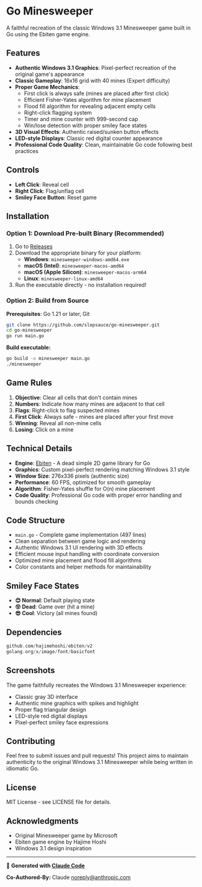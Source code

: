 # Go Minesweeper

A faithful recreation of the classic Windows 3.1 Minesweeper game built in Go using the Ebiten game engine.

## Features

- **Authentic Windows 3.1 Graphics**: Pixel-perfect recreation of the original game's appearance
- **Classic Gameplay**: 16x16 grid with 40 mines (Expert difficulty)
- **Proper Game Mechanics**:
  - First click is always safe (mines are placed after first click)
  - Efficient Fisher-Yates algorithm for mine placement
  - Flood fill algorithm for revealing adjacent empty cells
  - Right-click flagging system
  - Timer and mine counter with 999-second cap
  - Win/lose detection with proper smiley face states
- **3D Visual Effects**: Authentic raised/sunken button effects
- **LED-style Displays**: Classic red digital counter appearance
- **Professional Code Quality**: Clean, maintainable Go code following best practices

## Controls

- **Left Click**: Reveal cell
- **Right Click**: Flag/unflag cell
- **Smiley Face Button**: Reset game

## Installation

### Option 1: Download Pre-built Binary (Recommended)

1. Go to [Releases](https://github.com/slopsauce/go-minesweeper/releases)
2. Download the appropriate binary for your platform:
   - **Windows**: `minesweeper-windows-amd64.exe`
   - **macOS (Intel)**: `minesweeper-macos-amd64`
   - **macOS (Apple Silicon)**: `minesweeper-macos-arm64`
   - **Linux**: `minesweeper-linux-amd64`
3. Run the executable directly - no installation required!

### Option 2: Build from Source

**Prerequisites**: Go 1.21 or later, Git

```bash
git clone https://github.com/slopsauce/go-minesweeper.git
cd go-minesweeper
go run main.go
```

**Build executable:**
```bash
go build -o minesweeper main.go
./minesweeper
```

## Game Rules

1. **Objective**: Clear all cells that don't contain mines
2. **Numbers**: Indicate how many mines are adjacent to that cell
3. **Flags**: Right-click to flag suspected mines
4. **First Click**: Always safe - mines are placed after your first move
5. **Winning**: Reveal all non-mine cells
6. **Losing**: Click on a mine

## Technical Details

- **Engine**: [Ebiten](https://ebiten.org/) - A dead simple 2D game library for Go
- **Graphics**: Custom pixel-perfect rendering matching Windows 3.1 style
- **Window Size**: 276x336 pixels (authentic size)
- **Performance**: 60 FPS, optimized for smooth gameplay
- **Algorithm**: Fisher-Yates shuffle for O(n) mine placement
- **Code Quality**: Professional Go code with proper error handling and bounds checking

## Code Structure

- `main.go` - Complete game implementation (497 lines)
- Clean separation between game logic and rendering
- Authentic Windows 3.1 UI rendering with 3D effects
- Efficient mouse input handling with coordinate conversion
- Optimized mine placement and flood fill algorithms
- Color constants and helper methods for maintainability

## Smiley Face States

- **😊 Normal**: Default playing state
- **😵 Dead**: Game over (hit a mine)
- **😎 Cool**: Victory (all mines found)

## Dependencies

```go
github.com/hajimehoshi/ebiten/v2
golang.org/x/image/font/basicfont
```

## Screenshots

The game faithfully recreates the Windows 3.1 Minesweeper experience:

- Classic gray 3D interface
- Authentic mine graphics with spikes and highlight
- Proper flag triangular design
- LED-style red digital displays
- Pixel-perfect smiley face expressions

## Contributing

Feel free to submit issues and pull requests! This project aims to maintain authenticity to the original Windows 3.1 Minesweeper while being written in idiomatic Go.

## License

MIT License - see LICENSE file for details.

## Acknowledgments

- Original Minesweeper game by Microsoft
- Ebiten game engine by Hajime Hoshi
- Windows 3.1 design inspiration

---

🤖 **Generated with [Claude Code](https://claude.ai/code)**

**Co-Authored-By:** Claude <noreply@anthropic.com>
